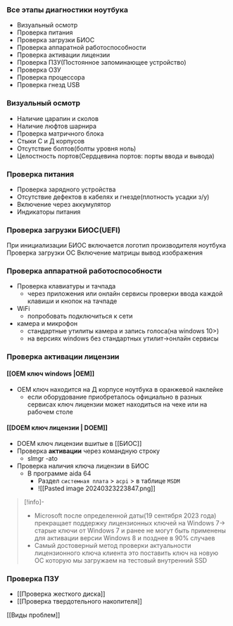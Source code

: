 ### Все этапы диагностики ноутбука
- Визуальный осмотр
- Проверка питания
- Проверка загрузки БИОС
- Проверка аппаратной работоспособности
- Проверка активации лицензии
- Проверка ПЗУ(Постоянное запоминающее устройство)
- Проверка ОЗУ
- Проверка процессора
- Проверка гнезд USB
### Визуальный осмотр
- Наличие царапин и сколов 
- Наличие люфтов шарнира 
- Проверка матричного блока
- Стыки С и Д корпусов
- Отсутствие болтов(болты уровня ноль)
- Целостность портов(Сердцевина портов: порты ввода и вывода) 

### Проверка питания
- Проверка зарядного устройства
- Отсутствие дефектов в кабелях и гнезде(плотность усадки з/у)
- Включение через аккумулятор
- Индикаторы питания

### Проверка загрузки БИОС(UEFI)
При инициализации БИОС включается логотип производителя ноутбука 
Проверка загрузки ОС
Включение матрицы вывод изображения

### Проверка аппаратной работоспособности
- Проверка клавиатуры и тачпада
	- через приложения или онлайн сервисы проверки ввода каждой клавиши и кнопок на тачпаде
- WiFi
	- попробовать подключиться к сети
- камера и микрофон
	- стандартные утилиты камера и запись голоса(на windows 10>)
	- на версиях windows без стандартных утилит->онлайн сервисы


### Проверка активации лицензии
#### [[OEM ключ windows |OEM]]
- OEM ключ находится на Д корпусе ноутбука в оранжевой наклейке
	- если оборудование приобреталось официально в разных сервисах ключ лицензии может находиться на чеке или на рабочем столе 
#### [[DOEM ключ лицензии | DOEM]]
- DOEM ключ лицензии вшитые в [[БИОС]]
- Проверка **активации** через командную строку
	- slmgr -ato
- Проверка наличия ключа лицензии в БИОС
	- В программе aida 64
		- Раздел `системная плата` > `acpi` > в таблице `MSDM`
		- ![[Pasted image 20240323223847.png]]
>[!info]- 
>- Microsoft после определенной даты(19 сентября 2023 года) прекращает поддержку лицензионных ключей на Windows 7-> старые ключи от Windows 7 и ранее не могут быть применены для активации версии Windows 8 и позднее в 90% случаев
>- Самый достоверный метод проверки актуальности лицензионного ключа клиента это поставить ключ на новую ОС которую мы загружаем на тестовый внутренний SSD

### Проверка ПЗУ
- [[Проверка жесткого диска]]
- [[Проверка твердотельного накопителя]]


[[Виды проблем]]
